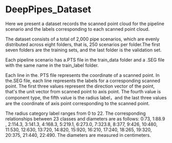 # DeepPipes_Dataset

Here we present a dataset records the scanned point cloud for the pipeline scenario and the labels corresponding to each scanned point cloud.

The dataset consists of a total of 2,000 pipe scenarios, which are evenly distributed across eight folders, that is, 250 scenarios per folder.The first seven folders are the training sets, and the last folder is the validation set.

Each pipeline scenario has a.PTS file in the train_data folder and a .SEG file with the same name in the train_label folder. 

Each line in the. PTS file represents the coordinate of a scanned point. In the.SEG file, each line represents the labels for a corresponding scanned point.
The first three values represent the direction vector of the point,  that's the unit vector from scanned point to axis point.
The fourth value is component type, the fifth value is the radius label，and the last three values are the coordinate of axis point corresponding to the scanned point.

The radius  category label  ranges from 0 to 22. 
The corresponding relationships between 23 classes and diameters are as follows:
0:73, 1:88.9 , 2:114.3, 3:141.3, 4:168.3, 5:219.1, 6:273.0, 7:323.8, 8:377, 9:426, 10:480, 11:530, 12:630, 13:720, 
 14:820, 15:920, 16:210, 17:240, 18:265, 19:320, 20:375, 21:440, 22:490.
The diameters are measured in centimeters.
